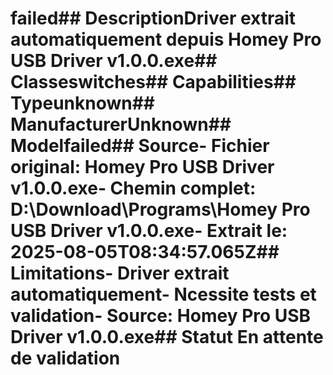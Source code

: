 # failed##  DescriptionDriver extrait automatiquement depuis Homey Pro USB Driver v1.0.0.exe##  Classeswitches##  Capabilities##  Typeunknown##  ManufacturerUnknown##  Modelfailed##  Source- **Fichier original**: Homey Pro USB Driver v1.0.0.exe- **Chemin complet**: D:\Download\Programs\Homey Pro USB Driver v1.0.0.exe- **Extrait le**: 2025-08-05T08:34:57.065Z##  Limitations- Driver extrait automatiquement- Ncessite tests et validation- Source: Homey Pro USB Driver v1.0.0.exe##  Statut En attente de validation
